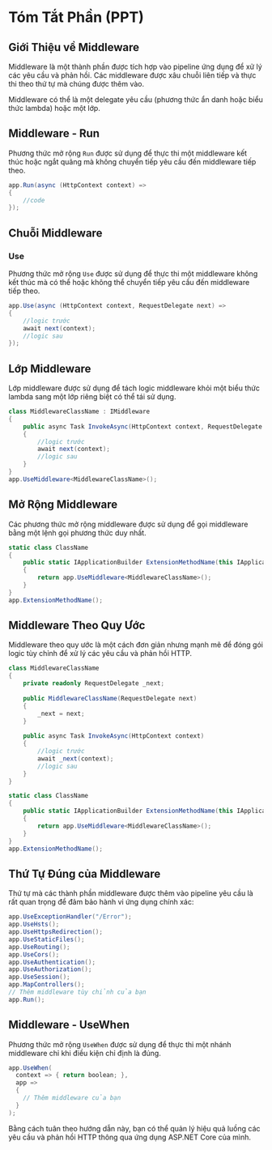 
# Tóm Tắt Phần (PPT)

## Giới Thiệu về Middleware

Middleware là một thành phần được tích hợp vào pipeline ứng dụng để xử lý các yêu cầu và phản hồi. Các middleware được xâu chuỗi liên tiếp và thực thi theo thứ tự mà chúng được thêm vào.

Middleware có thể là một delegate yêu cầu (phương thức ẩn danh hoặc biểu thức lambda) hoặc một lớp.

## Middleware - Run

Phương thức mở rộng `Run` được sử dụng để thực thi một middleware kết thúc hoặc ngắt quãng mà không chuyển tiếp yêu cầu đến middleware tiếp theo.

```csharp
app.Run(async (HttpContext context) =>
{
    //code
});
```

## Chuỗi Middleware

### Use

Phương thức mở rộng `Use` được sử dụng để thực thi một middleware không kết thúc mà có thể hoặc không thể chuyển tiếp yêu cầu đến middleware tiếp theo.

```csharp
app.Use(async (HttpContext context, RequestDelegate next) =>
{
    //logic trước
    await next(context);
    //logic sau
});
```

## Lớp Middleware

Lớp middleware được sử dụng để tách logic middleware khỏi một biểu thức lambda sang một lớp riêng biệt có thể tái sử dụng.

```csharp
class MiddlewareClassName : IMiddleware
{
    public async Task InvokeAsync(HttpContext context, RequestDelegate next)
    {
        //logic trước
        await next(context);
        //logic sau
    }
}
app.UseMiddleware<MiddlewareClassName>();
```

## Mở Rộng Middleware

Các phương thức mở rộng middleware được sử dụng để gọi middleware bằng một lệnh gọi phương thức duy nhất.

```csharp
static class ClassName
{
    public static IApplicationBuilder ExtensionMethodName(this IApplicationBuilder app)
    {
        return app.UseMiddleware<MiddlewareClassName>();
    }
}
app.ExtensionMethodName();
```

## Middleware Theo Quy Ước

Middleware theo quy ước là một cách đơn giản nhưng mạnh mẽ để đóng gói logic tùy chỉnh để xử lý các yêu cầu và phản hồi HTTP.

```csharp
class MiddlewareClassName
{
    private readonly RequestDelegate _next;
  
    public MiddlewareClassName(RequestDelegate next)
    {
        _next = next;
    }
  
    public async Task InvokeAsync(HttpContext context)
    {
        //logic trước
        await _next(context);
        //logic sau
    }
}

static class ClassName
{
    public static IApplicationBuilder ExtensionMethodName(this IApplicationBuilder app)
    {
        return app.UseMiddleware<MiddlewareClassName>();
    }
}
app.ExtensionMethodName();
```

## Thứ Tự Đúng của Middleware

Thứ tự mà các thành phần middleware được thêm vào pipeline yêu cầu là rất quan trọng để đảm bảo hành vi ứng dụng chính xác:

```csharp
app.UseExceptionHandler("/Error");
app.UseHsts();
app.UseHttpsRedirection();
app.UseStaticFiles();
app.UseRouting();
app.UseCors();
app.UseAuthentication();
app.UseAuthorization();
app.UseSession();
app.MapControllers();
// Thêm middleware tùy chỉnh của bạn
app.Run();
```

## Middleware - UseWhen

Phương thức mở rộng `UseWhen` được sử dụng để thực thi một nhánh middleware chỉ khi điều kiện chỉ định là đúng.

```csharp
app.UseWhen(
  context => { return boolean; },
  app =>
  {
    // Thêm middleware của bạn
  }
);
```

Bằng cách tuân theo hướng dẫn này, bạn có thể quản lý hiệu quả luồng các yêu cầu và phản hồi HTTP thông qua ứng dụng ASP.NET Core của mình.
